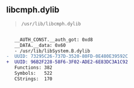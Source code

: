 ## libcmph.dylib

> `/usr/lib/libcmph.dylib`

```diff

   __AUTH_CONST.__auth_got: 0xd8
   __DATA.__data: 0x60
   - /usr/lib/libSystem.B.dylib
-  UUID: 73295C26-737D-3520-80FD-0E480E39592C
+  UUID: 96B2F228-58F6-3F02-ADE2-6E83DC3A1C92
   Functions: 382
   Symbols:   522
   CStrings:  170

```
